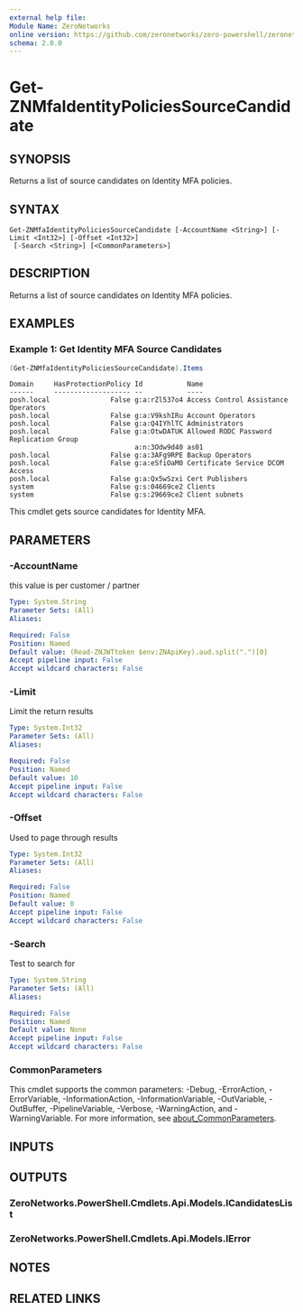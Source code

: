 ```yaml
---
external help file:
Module Name: ZeroNetworks
online version: https://github.com/zeronetworks/zero-powershell/zeronetworks/get-znmfaidentitypoliciessourcecandidate
schema: 2.0.0
---
```


# Get-ZNMfaIdentityPoliciesSourceCandidate

## SYNOPSIS
Returns a list of source candidates on Identity MFA policies.

## SYNTAX

```
Get-ZNMfaIdentityPoliciesSourceCandidate [-AccountName <String>] [-Limit <Int32>] [-Offset <Int32>]
 [-Search <String>] [<CommonParameters>]
```

## DESCRIPTION
Returns a list of source candidates on Identity MFA policies.

## EXAMPLES

### Example 1: Get Identity MFA Source Candidates
```powershell
(Get-ZNMfaIdentityPoliciesSourceCandidate).Items
```

```output
Domain     HasProtectionPolicy Id           Name
------     ------------------- --           ----
posh.local               False g:a:rZl537o4 Access Control Assistance Operators
posh.local               False g:a:V9kshIRu Account Operators
posh.local               False g:a:Q4IYhlTC Administrators
posh.local               False g:a:OtwDATUK Allowed RODC Password Replication Group
                               a:n:3Odw9d40 as01
posh.local               False g:a:3AFg9RPE Backup Operators
posh.local               False g:a:eSfiOaM0 Certificate Service DCOM Access
posh.local               False g:a:Qx5wSzxi Cert Publishers
system                   False g:s:04669ce2 Clients
system                   False g:s:29669ce2 Client subnets
```

This cmdlet gets source candidates for Identity MFA.

## PARAMETERS

### -AccountName
this value is per customer / partner

```yaml
Type: System.String
Parameter Sets: (All)
Aliases:

Required: False
Position: Named
Default value: (Read-ZNJWTtoken $env:ZNApiKey).aud.split(".")[0]
Accept pipeline input: False
Accept wildcard characters: False
```

### -Limit
Limit the return results

```yaml
Type: System.Int32
Parameter Sets: (All)
Aliases:

Required: False
Position: Named
Default value: 10
Accept pipeline input: False
Accept wildcard characters: False
```

### -Offset
Used to page through results

```yaml
Type: System.Int32
Parameter Sets: (All)
Aliases:

Required: False
Position: Named
Default value: 0
Accept pipeline input: False
Accept wildcard characters: False
```

### -Search
Test to search for

```yaml
Type: System.String
Parameter Sets: (All)
Aliases:

Required: False
Position: Named
Default value: None
Accept pipeline input: False
Accept wildcard characters: False
```

### CommonParameters
This cmdlet supports the common parameters: -Debug, -ErrorAction, -ErrorVariable, -InformationAction, -InformationVariable, -OutVariable, -OutBuffer, -PipelineVariable, -Verbose, -WarningAction, and -WarningVariable. For more information, see [about_CommonParameters](http://go.microsoft.com/fwlink/?LinkID=113216).

## INPUTS

## OUTPUTS

### ZeroNetworks.PowerShell.Cmdlets.Api.Models.ICandidatesList

### ZeroNetworks.PowerShell.Cmdlets.Api.Models.IError

## NOTES

## RELATED LINKS

